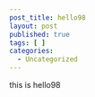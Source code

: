 ```yaml
---
post_title: hello98
layout: post
published: true
tags: [ ]
categories:
  - Uncategorized
---
```

this is hello98
